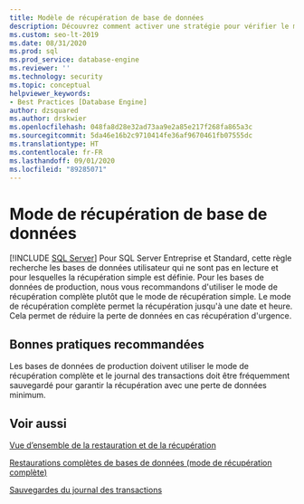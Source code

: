 ```yaml
---
title: Modèle de récupération de base de données
description: Découvrez comment activer une stratégie pour vérifier le mode de récupération de sauvegarde pour des bases de données utilisateur afin de réduire la perte de données.
ms.custom: seo-lt-2019
ms.date: 08/31/2020
ms.prod: sql
ms.prod_service: database-engine
ms.reviewer: ''
ms.technology: security
ms.topic: conceptual
helpviewer_keywords:
- Best Practices [Database Engine]
author: dzsquared
ms.author: drskwier
ms.openlocfilehash: 048fa8d28e32ad73aa9e2a85e217f268fa865a3c
ms.sourcegitcommit: 5da46e16b2c9710414fe36af9670461fb07555dc
ms.translationtype: HT
ms.contentlocale: fr-FR
ms.lasthandoff: 09/01/2020
ms.locfileid: "89285071"
---
```

# <a name="database-recovery-model"></a>Mode de récupération de base de données
 [!INCLUDE [SQL Server](../../includes/applies-to-version/sqlserver.md)]
  Pour SQL Server Entreprise et Standard, cette règle recherche les bases de données utilisateur qui ne sont pas en lecture et pour lesquelles la récupération simple est définie. Pour les bases de données de production, nous vous recommandons d'utiliser le mode de récupération complète plutôt que le mode de récupération simple. Le mode de récupération complète permet la récupération jusqu'à une date et heure. Cela permet de réduire la perte de données en cas récupération d'urgence.
  
## <a name="best-practices-recommendations"></a>Bonnes pratiques recommandées  
 Les bases de données de production doivent utiliser le mode de récupération complète et le journal des transactions doit être fréquemment sauvegardé pour garantir la récupération avec une perte de données minimum.
  
## <a name="see-also"></a>Voir aussi 
  
 [Vue d’ensemble de la restauration et de la récupération](../backup-restore/restore-and-recovery-overview-sql-server.md)   
  
 [Restaurations complètes de bases de données (mode de récupération complète)](../backup-restore/complete-database-restores-full-recovery-model.md)  

 [Sauvegardes du journal des transactions](../backup-restore/transaction-log-backups-sql-server.md)   
  
